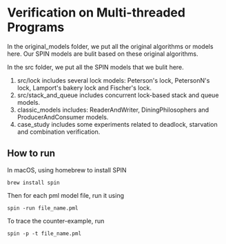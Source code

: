 # Verification on Multi-threaded Programs

In the original_models folder, we put all the original algorithms or models here. Our SPIN models are bulit based on these original algorithms.

In the src folder, we put all the SPIN models that we bulit here.

1) src/lock includes several lock models: Peterson's lock, PetersonN's lock, Lamport's bakery lock and Fischer's lock.
2) src/stack_and_queue includes concurrent lock-based stack and queue models.
3) classic_models includes: ReaderAndWriter, DiningPhilosophers and ProducerAndConsumer models.
4) case_study includes some experiments related to deadlock, starvation and combination verification.

## How to run

In macOS, using homebrew to install SPIN
```
brew install spin
```
Then for each pml model file, run it using
```
spin -run file_name.pml
```
To trace the counter-example, run
```
spin -p -t file_name.pml
```